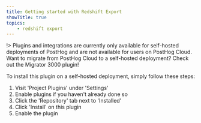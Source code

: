 ```yaml
---
title: Getting started with Redshift Export
showTitle: true
topics:
    - redshift export
---
```


!> Plugins and integrations are currently only available for self-hosted deployments of PostHog and are not available for users on PostHog Cloud. Want to migrate from PostHog Cloud to a self-hosted deployment? Check out the Migrator 3000 plugin!

To install this plugin on a self-hosted deployment, simply follow these steps:

1. Visit 'Project Plugins' under 'Settings'
1. Enable plugins if you haven't already done so
1. Click the 'Repository' tab next to 'Installed'
1. Click 'Install' on this plugin
1. Enable the plugin
